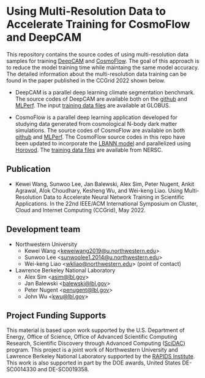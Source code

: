# Using Multi-Resolution Data to Accelerate Training for CosmoFlow and DeepCAM
This repository contains the source codes of using multi-resolution data samples
for training [DeepCAM](https://github.com/azrael417/mlperf-deepcam) and
[CosmoFlow](https://arxiv.org/abs/1808.04728). The goal of this approach is to
reduce the model training time while maintaing the same model accuracy.
The detailed information about the multi-resolution data training can be found
in the paper published in the CCGrid 2022 shown below.

* DeepCAM is a parallel deep learning climate segmentation benchmark. The source
  codes of DeepCAM are available both on the
  [github](https://github.com/azrael417/mlperf-deepcam) and
  [MLPerf](https://mlcommons.org/en/training-hpc-10/).
  The input [training data files](https://app.globus.org/file-manager?origin_id=0b226e2c-4de0-11ea-971a-021304b0cca7&origin_path=%2F) are available at GLOBUS.

* CosmoFlow is a parallel deep learning application developed for studying
  data generated from cosmological N-body dark matter simulations.
  The source codes of CosmoFlow are available on both
  [github](https://github.com/NERSC/CosmoFlow) and
  [MLPerf](https://mlcommons.org/en/training-hpc-10/).
  The CosmoFlow source codes in this repo have been updated to incorporate
  the [LBANN model](https://www.osti.gov/servlets/purl/1548314)
  and parallelized using [Horovod](https://github.com/horovod/horovod#citation).
  The [training data files](https://portal.nersc.gov/project/m3363/) are available from NERSC.

## Publication
* Kewei Wang, Sunwoo Lee, Jan Balewski, Alex Sim, Peter Nugent, Ankit Agrawal, Alok Choudhary, Kesheng Wu, and Wei-keng Liao. Using Multi-Resolution Data to Accelerate Neural Network Training in Scientific Applications. In the 22nd IEEE/ACM International Symposium on Cluster, Cloud and Internet Computing (CCGrid), May 2022.

## Development team
  * Northwestern University
    + Kewei Wang <<keweiwang2019@u.northwestern.edu>>
    + Sunwoo Lee <<sunwoolee1.2014@u.northwestern.edu>>
    + Wei-keng Liao <<wkliao@northwestern.edu>> (point of contact)
  * Lawrence Berkeley National Laboratory
    + Alex Sim <<asim@lbl.gov>>
    + Jan Balewski <<balewski@lbl.gov>>
    + Peter Nugent <<penugent@lbl.gov>>
    + John Wu <<kwu@lbl.gov>>

## Project Funding Supports
This material is based upon work supported by the U.S. Department of Energy, Office of Science, Office of Advanced Scientific Computing Research, Scientific Discovery through Advanced Computing ([SciDAC](https://www.scidac.gov)) program. This project is a joint work of Northwestern University and Lawrence Berkeley National Laboratory supported by the [RAPIDS Institute](https://rapids.lbl.gov). This work is also supported in part by the DOE awards, United States DE-SC0014330 and DE-SC0019358.
